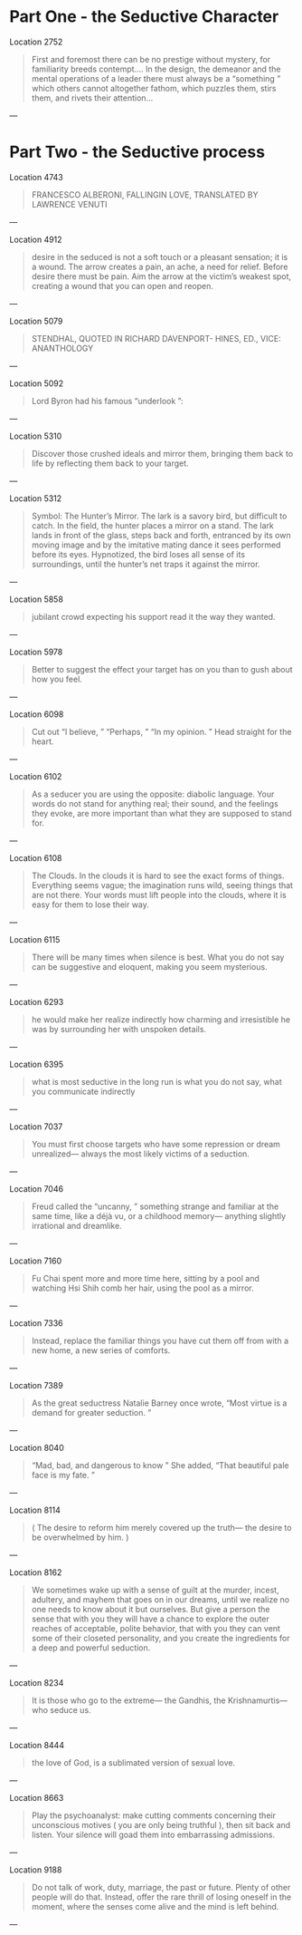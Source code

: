 # Part One - the Seductive Character
Location 2752

> First and foremost there can be no prestige without mystery, for familiarity breeds contempt.... In the design, the demeanor and the mental operations of a leader there must always be a “something ” which others cannot altogether fathom, which puzzles them, stirs them, and rivets their attention...

—

# Part Two - the Seductive process
Location 4743

> FRANCESCO ALBERONI, FALLINGIN LOVE, TRANSLATED BY LAWRENCE VENUTI

—

Location 4912

> desire in the seduced is not a soft touch or a pleasant sensation; it is a wound. The arrow creates a pain, an ache, a need for relief. Before desire there must be pain. Aim the arrow at the victim’s weakest spot, creating a wound that you can open and reopen.

—

Location 5079

> STENDHAL, QUOTED IN RICHARD DAVENPORT- HINES, ED., VICE: ANANTHOLOGY

—

Location 5092

> Lord Byron had his famous “underlook ”:

—

Location 5310

> Discover those crushed ideals and mirror them, bringing them back to life by reflecting them back to your target.

—

Location 5312

> Symbol: The Hunter’s Mirror. The lark is a savory bird, but difficult to catch. In the field, the hunter places a mirror on a stand. The lark lands in front of the glass, steps back and forth, entranced by its own moving image and by the imitative mating dance it sees performed before its eyes. Hypnotized, the bird loses all sense of its surroundings, until the hunter’s net traps it against the mirror.

—

Location 5858

> jubilant crowd expecting his support read it the way they wanted.

—

Location 5978

> Better to suggest the effect your target has on you than to gush about how you feel.

—

Location 6098

> Cut out “I believe, ” “Perhaps, ” “In my opinion. ” Head straight for the heart.

—

Location 6102

> As a seducer you are using the opposite: diabolic language. Your words do not stand for anything real; their sound, and the feelings they evoke, are more important than what they are supposed to stand for.

—

Location 6108

> The Clouds. In the clouds it is hard to see the exact forms of things. Everything seems vague; the imagination runs wild, seeing things that are not there. Your words must lift people into the clouds, where it is easy for them to lose their way.

—

Location 6115

> There will be many times when silence is best. What you do not say can be suggestive and eloquent, making you seem mysterious.

—

Location 6293

> he would make her realize indirectly how charming and irresistible he was by surrounding her with unspoken details.

—

Location 6395

> what is most seductive in the long run is what you do not say, what you communicate indirectly

—

Location 7037

> You must first choose targets who have some repression or dream unrealized— always the most likely victims of a seduction.

—

Location 7046

> Freud called the “uncanny, ” something strange and familiar at the same time, like a déjà vu, or a childhood memory— anything slightly irrational and dreamlike.

—

Location 7160

> Fu Chai spent more and more time here, sitting by a pool and watching Hsi Shih comb her hair, using the pool as a mirror.

—

Location 7336

> Instead, replace the familiar things you have cut them off from with a new home, a new series of comforts.

—

Location 7389

> As the great seductress Natalie Barney once wrote, “Most virtue is a demand for greater seduction. ”

—

Location 8040

> “Mad, bad, and dangerous to know ” She added, “That beautiful pale face is my fate. ”

—

Location 8114

> ( The desire to reform him merely covered up the truth— the desire to be overwhelmed by him. )

—

Location 8162

> We sometimes wake up with a sense of guilt at the murder, incest, adultery, and mayhem that goes on in our dreams, until we realize no one needs to know about it but ourselves. But give a person the sense that with you they will have a chance to explore the outer reaches of acceptable, polite behavior, that with you they can vent some of their closeted personality, and you create the ingredients for a deep and powerful seduction.

—

Location 8234

> It is those who go to the extreme— the Gandhis, the Krishnamurtis— who seduce us.

—

Location 8444

> the love of God, is a sublimated version of sexual love.

—

Location 8663

> Play the psychoanalyst: make cutting comments concerning their unconscious motives ( you are only being truthful ), then sit back and listen. Your silence will goad them into embarrassing admissions.

—

Location 9188

> Do not talk of work, duty, marriage, the past or future. Plenty of other people will do that. Instead, offer the rare thrill of losing oneself in the moment, where the senses come alive and the mind is left behind.

—

